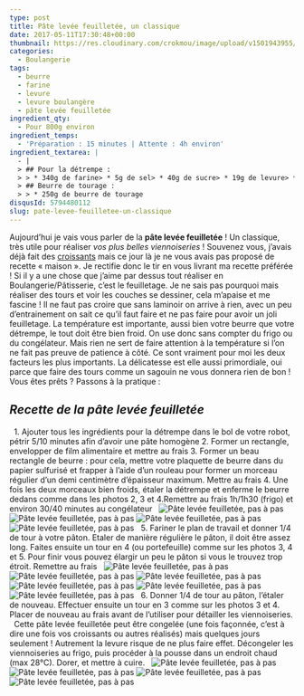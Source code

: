 ```yaml
---
type: post
title: Pâte levée feuilletée, un classique
date: 2017-05-11T17:30:48+00:00
thumbnail: https://res.cloudinary.com/crokmou/image/upload/v1501943955/pa%CC%82te-leve%CC%81e-feuillete%CC%81e-plf-crokmou-blog-cuisine-voyage-1-14.jpg
categories: 
  - Boulangerie
tags: 
  - beurre
  - farine
  - levure
  - levure boulangère
  - pâte levée feuilletée
ingredient_qty: 
  - Pour 800g environ
ingredient_temps: 
  - 'Préparation : 15 minutes | Attente : 4h environ'
ingredient_textarea: |
  - |
  > ## Pour la détrempe :
  > > * 340g de farine> * 5g de sel> * 40g de sucre> * 19g de levure> * 33g de beurre> * 200g d'eau froide
  > ## Beurre de tourage :
  > > * 250g de beurre de tourage
disqusId: 5794480112
slug: pate-levee-feuilletee-un-classique
---
```


Aujourd’hui je vais vous parler de la **pâte levée feuilletée** ! Un classique, très utile pour réaliser _vos plus belles viennoiseries_ ! Souvenez vous, j’avais déjà fait des [croissants](http://www.crokmou.com/2014/04/croissants-pur-beurre) mais ce jour là je ne vous avais pas proposé de recette « maison ». Je rectifie donc le tir en vous livrant ma recette préférée ! Si il y a une chose que j’aime par dessus tout réaliser en Boulangerie/Pâtisserie, c’est le feuilletage. Je ne sais pas pourquoi mais réaliser des tours et voir les couches se dessiner, cela m’apaise et me fascine ! Il ne faut pas croire que sans laminoir on arrive à rien, avec un peu d’entrainement on sait ce qu’il faut faire et ne pas faire pour avoir un joli feuilletage. La température est importante, aussi bien votre beurre que votre détrempe, le tout doit être bien froid. On use donc sans compter du frigo ou du congélateur. Mais rien ne sert de faire attention à la température si l’on ne fait pas preuve de patience à côté. Ce sont vraiment pour moi les deux facteurs les plus importants. La délicatesse est elle aussi primordiale, oui parce que faire des tours comme un sagouin ne vous donnera rien de bon ! Vous êtes prêts ? Passons à la pratique :    

## _Recette de la pâte levée feuilletée_

  1\. Ajouter tous les ingrédients pour la détrempe dans le bol de votre robot, pétrir 5/10 minutes afin d’avoir une pâte homogène 2\. Former un rectangle, envelopper de film alimentaire et mettre au frais 3\. Former un beau rectangle de beurre : pour cela, mettre votre plaquette de beurre dans du papier sulfurisé et frapper à l’aide d’un rouleau pour former un morceau régulier d’un demi centimètre d’épaisseur maximum. Mettre au frais 4\. Une fois les deux morceaux bien froids, étaler la détrempe et enferme le beurre dedans comme dans les photos 2, 3 et 4.Remettre au frais 1h/1h30 (frigo) et environ 30/40 minutes au congélateur   ![Pâte levée feuilletée, pas à pas](http://www.crokmou.com/wp-content/uploads/2017/05/pâte-levée-feuilletée-plf-crokmou-blog-cuisine-voyage-1.jpg "Pâte levée feuilletée, pas à pas") ![Pâte levée feuilletée, pas à pas](http://www.crokmou.com/wp-content/uploads/2017/05/pâte-levée-feuilletée-plf-crokmou-blog-cuisine-voyage-1-1.jpg "Pâte levée feuilletée, pas à pas") ![Pâte levée feuilletée, pas à pas](http://www.crokmou.com/wp-content/uploads/2017/05/pâte-levée-feuilletée-plf-crokmou-blog-cuisine-voyage-1-2.jpg "Pâte levée feuilletée, pas à pas")![Pâte levée feuilletée, pas à pas](http://www.crokmou.com/wp-content/uploads/2017/05/pâte-levée-feuilletée-plf-crokmou-blog-cuisine-voyage-1-3.jpg "Pâte levée feuilletée, pas à pas")   5\. Fariner le plan de travail et donner 1/4 de tour à votre pâton. Etaler de manière régulière le pâton, il doit être assez long. Faites ensuite un tour en 4 (ou portefeuille) comme sur les photos 3, 4 et 5\. Pour finir vous pouvez élargir un peu le pâton si vous le trouvez trop étroit. Remettre au frais   ![Pâte levée feuilletée, pas à pas](http://www.crokmou.com/wp-content/uploads/2017/05/pâte-levée-feuilletée-plf-crokmou-blog-cuisine-voyage-1-4.jpg "Pâte levée feuilletée, pas à pas") ![Pâte levée feuilletée, pas à pas](http://www.crokmou.com/wp-content/uploads/2017/05/pâte-levée-feuilletée-plf-crokmou-blog-cuisine-voyage-1-5.jpg "Pâte levée feuilletée, pas à pas") ![Pâte levée feuilletée, pas à pas](http://www.crokmou.com/wp-content/uploads/2017/05/pâte-levée-feuilletée-plf-crokmou-blog-cuisine-voyage-1-6.jpg "Pâte levée feuilletée, pas à pas") ![Pâte levée feuilletée, pas à pas](http://www.crokmou.com/wp-content/uploads/2017/05/pâte-levée-feuilletée-plf-crokmou-blog-cuisine-voyage-1-7.jpg "Pâte levée feuilletée, pas à pas") ![Pâte levée feuilletée, pas à pas](http://www.crokmou.com/wp-content/uploads/2017/05/pâte-levée-feuilletée-plf-crokmou-blog-cuisine-voyage-1-8.jpg "Pâte levée feuilletée, pas à pas")![Pâte levée feuilletée, pas à pas](http://www.crokmou.com/wp-content/uploads/2017/05/pâte-levée-feuilletée-plf-crokmou-blog-cuisine-voyage-1-9.jpg "Pâte levée feuilletée, pas à pas")   6\. Donner 1/4 de tour au pâton, l’étaler de nouveau. Effectuer ensuite un tour en 3 comme sur les photos 3 et 4\. Placer de nouveau au frais avant de l’utiliser pour détailler les viennoiseries.   Cette pâte levée feuilletée peut être congelée (une fois façonnée, c’est à dire une fois vos croissants ou autres réalisés) mais quelques jours seulement ! Autrement la levure risque de ne plus faire effet. Décongeler les viennoiseries au frigo, puis procéder à la pousse dans un endroit chaud (max 28°C). Dorer, et mettre à cuire.   ![Pâte levée feuilletée, pas à pas](http://www.crokmou.com/wp-content/uploads/2017/05/pâte-levée-feuilletée-plf-crokmou-blog-cuisine-voyage-1-10.jpg "Pâte levée feuilletée, pas à pas") ![Pâte levée feuilletée, pas à pas](http://www.crokmou.com/wp-content/uploads/2017/05/pâte-levée-feuilletée-plf-crokmou-blog-cuisine-voyage-1-11.jpg "Pâte levée feuilletée, pas à pas") ![Pâte levée feuilletée, pas à pas](http://www.crokmou.com/wp-content/uploads/2017/05/pâte-levée-feuilletée-plf-crokmou-blog-cuisine-voyage-1-12.jpg "Pâte levée feuilletée, pas à pas")![Pâte levée feuilletée, pas à pas](http://www.crokmou.com/wp-content/uploads/2017/05/pâte-levée-feuilletée-plf-crokmou-blog-cuisine-voyage-1-13.jpg "Pâte levée feuilletée, pas à pas")